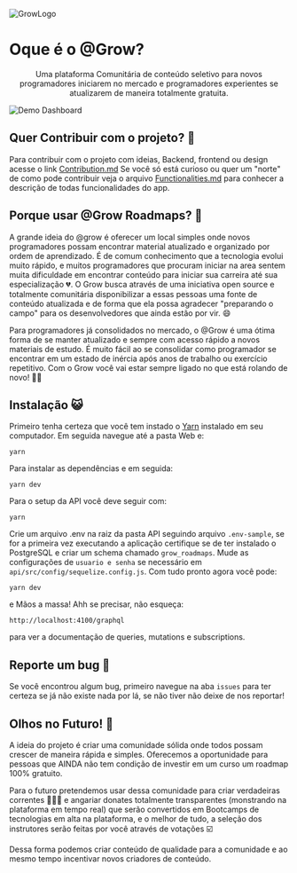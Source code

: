 ![GrowLogo](https://i.imgur.com/Nmwfd0J.jpg)

# Oque é o @Grow?

<center> Uma plataforma Comunitária de conteúdo seletivo para novos programadores iniciarem no mercado e programadores experientes se atualizarem de maneira totalmente gratuita. </center>


![Demo Dashboard](https://camo.githubusercontent.com/7d4568593a00ca225d98e4b2f9df7574ac9ad763/68747470733a2f2f692e696d6775722e636f6d2f337932493775432e6a7067)

## Quer Contribuir com o projeto? :open_hands:
Para contribuir com o projeto com ideias, Backend, frontend ou design acesse o link [Contribution.md](https://github.com/MarcosRenato266/Grow-Roadmaps/blob/master/docs/Contribution.md)
Se você só está curioso ou quer um "norte" de como pode contribuir veja o arquivo [Functionalities.md](https://github.com/MarcosRenato266/Grow-Roadmaps/blob/master/docs/Functionalities.md)
 para conhecer a descrição de todas funcionalidades do app.

## Porque usar @Grow Roadmaps? :speech_balloon:
A grande ideia do @grow é oferecer um local simples onde novos programadores possam encontrar material atualizado e organizado por ordem de aprendizado. É de comum conhecimento que a tecnologia evolui muito rápido, e muitos programadores que procuram iniciar na area sentem muita dificuldade em encontrar conteúdo para iniciar sua carreira até sua especialização :broken_heart:. O Grow busca através de uma iniciativa open source e totalmente comunitária disponibilizar a essas pessoas uma fonte de conteúdo atualizada e de forma que ela possa agradecer "preparando o campo" para os desenvolvedores que ainda estão por vir. :smile:

Para programadores já consolidados no mercado, o @Grow é uma ótima forma de se manter atualizado e sempre com acesso rápido a novos materiais de estudo. É muito fácil ao se consolidar como programador se encontrar em um estado de inércia após anos de trabalho ou exercício repetitivo. Com o Grow você vai estar sempre ligado no que está rolando de novo! :star2::star2:


## Instalação :smiley_cat:
Primeiro tenha certeza que você tem instado o [Yarn](https://yarnpkg.com) instalado em seu computador.
Em seguida navegue até a pasta Web e:

    yarn

Para instalar as dependências e em seguida:

    yarn dev

Para o setup da API você deve seguir com:

    yarn

Crie um arquivo .env na raiz da pasta API seguindo arquivo `.env-sample`, se
for a primeira vez executando a aplicação certifique se de ter instalado o PostgreSQL e criar
um schema chamado `grow_roadmaps`. Mude as configurações de `usuario e senha` se necessário em `api/src/config/sequelize.config.js`. Com tudo pronto agora você pode:

    yarn dev

e Mãos a massa! Ahh se precisar, não esqueça: 

    http://localhost:4100/graphql

para ver a documentação de queries, mutations e subscriptions. 

## Reporte um bug  :shit:

Se você encontrou algum bug, primeiro navegue na aba `issues` para ter certeza se já não existe nada por lá, se não tiver não deixe de nos reportar!

## Olhos no Futuro! :eyes:
A ideia do projeto é criar uma comunidade sólida onde todos possam crescer de maneira rápida e simples. Oferecemos a oportunidade para pessoas que AINDA não tem condição de investir em um curso um roadmap 100% gratuito.

Para o futuro pretendemos usar dessa comunidade para criar verdadeiras correntes :link::link::link: e angariar donates totalmente transparentes (monstrando na plataforma em tempo real) que serão convertidos em Bootcamps de tecnologias em alta na plataforma, e o melhor de tudo, a seleção dos instrutores serão feitas por você através de votações :ballot_box_with_check:

Dessa forma podemos criar conteúdo de qualidade para a comunidade e ao mesmo tempo incentivar novos criadores de conteúdo.
